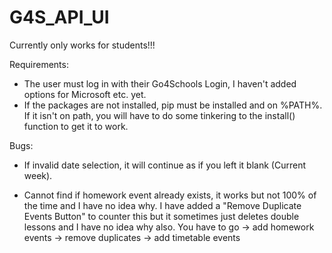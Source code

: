 # G4S_API_UI

Currently only works for students!!!

Requirements:
- The user must log in with their Go4Schools Login, I haven't added options for Microsoft etc. yet.
- If the packages are not installed, pip must be installed and on %PATH%. If it isn't on path, you will have to do some tinkering to the install() function to get it to work.



Bugs:
- If invalid date selection, it will continue as if you left it blank (Current week).

- Cannot find if homework event already exists, it works but not 100% of the time and I have no idea why. I have added a "Remove Duplicate Events Button" to counter this but it sometimes just deletes double lessons and I have no idea why also. You have to go -> add homework events -> remove duplicates -> add timetable events
